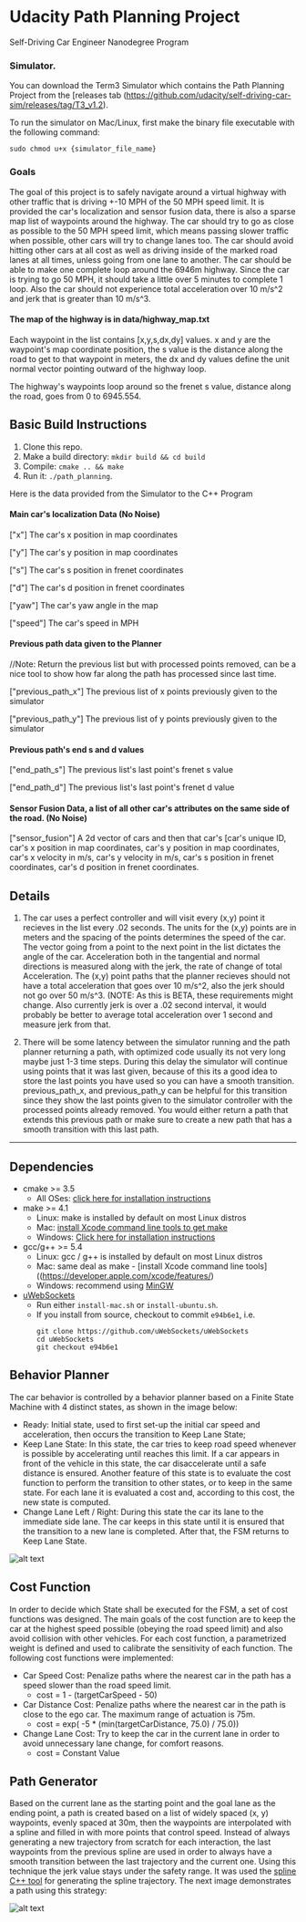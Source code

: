 [image1]: ./images/fsm.png "FSM"
[image2]: ./images/spline.png "Path"

# Udacity Path Planning Project
Self-Driving Car Engineer Nanodegree Program
   
### Simulator.
You can download the Term3 Simulator which contains the Path Planning Project from the [releases tab (https://github.com/udacity/self-driving-car-sim/releases/tag/T3_v1.2).  

To run the simulator on Mac/Linux, first make the binary file executable with the following command:
```shell
sudo chmod u+x {simulator_file_name}
```

### Goals
The goal of this project is to safely navigate around a virtual highway with other traffic that is driving +-10 MPH of the 50 MPH speed limit. It is provided the car's localization and sensor fusion data, there is also a sparse map list of waypoints around the highway. The car should try to go as close as possible to the 50 MPH speed limit, which means passing slower traffic when possible, other cars will try to change lanes too. The car should avoid hitting other cars at all cost as well as driving inside of the marked road lanes at all times, unless going from one lane to another. The car should be able to make one complete loop around the 6946m highway. Since the car is trying to go 50 MPH, it should take a little over 5 minutes to complete 1 loop. Also the car should not experience total acceleration over 10 m/s^2 and jerk that is greater than 10 m/s^3.

#### The map of the highway is in data/highway_map.txt
Each waypoint in the list contains  [x,y,s,dx,dy] values. x and y are the waypoint's map coordinate position, the s value is the distance along the road to get to that waypoint in meters, the dx and dy values define the unit normal vector pointing outward of the highway loop.

The highway's waypoints loop around so the frenet s value, distance along the road, goes from 0 to 6945.554.

## Basic Build Instructions

1. Clone this repo.
2. Make a build directory: `mkdir build && cd build`
3. Compile: `cmake .. && make`
4. Run it: `./path_planning`.

Here is the data provided from the Simulator to the C++ Program

#### Main car's localization Data (No Noise)

["x"] The car's x position in map coordinates

["y"] The car's y position in map coordinates

["s"] The car's s position in frenet coordinates

["d"] The car's d position in frenet coordinates

["yaw"] The car's yaw angle in the map

["speed"] The car's speed in MPH

#### Previous path data given to the Planner

//Note: Return the previous list but with processed points removed, can be a nice tool to show how far along
the path has processed since last time. 

["previous_path_x"] The previous list of x points previously given to the simulator

["previous_path_y"] The previous list of y points previously given to the simulator

#### Previous path's end s and d values 

["end_path_s"] The previous list's last point's frenet s value

["end_path_d"] The previous list's last point's frenet d value

#### Sensor Fusion Data, a list of all other car's attributes on the same side of the road. (No Noise)

["sensor_fusion"] A 2d vector of cars and then that car's [car's unique ID, car's x position in map coordinates, car's y position in map coordinates, car's x velocity in m/s, car's y velocity in m/s, car's s position in frenet coordinates, car's d position in frenet coordinates. 

## Details

1. The car uses a perfect controller and will visit every (x,y) point it recieves in the list every .02 seconds. The units for the (x,y) points are in meters and the spacing of the points determines the speed of the car. The vector going from a point to the next point in the list dictates the angle of the car. Acceleration both in the tangential and normal directions is measured along with the jerk, the rate of change of total Acceleration. The (x,y) point paths that the planner recieves should not have a total acceleration that goes over 10 m/s^2, also the jerk should not go over 50 m/s^3. (NOTE: As this is BETA, these requirements might change. Also currently jerk is over a .02 second interval, it would probably be better to average total acceleration over 1 second and measure jerk from that.

2. There will be some latency between the simulator running and the path planner returning a path, with optimized code usually its not very long maybe just 1-3 time steps. During this delay the simulator will continue using points that it was last given, because of this its a good idea to store the last points you have used so you can have a smooth transition. previous_path_x, and previous_path_y can be helpful for this transition since they show the last points given to the simulator controller with the processed points already removed. You would either return a path that extends this previous path or make sure to create a new path that has a smooth transition with this last path.

---

## Dependencies

* cmake >= 3.5
  * All OSes: [click here for installation instructions](https://cmake.org/install/)
* make >= 4.1
  * Linux: make is installed by default on most Linux distros
  * Mac: [install Xcode command line tools to get make](https://developer.apple.com/xcode/features/)
  * Windows: [Click here for installation instructions](http://gnuwin32.sourceforge.net/packages/make.htm)
* gcc/g++ >= 5.4
  * Linux: gcc / g++ is installed by default on most Linux distros
  * Mac: same deal as make - [install Xcode command line tools]((https://developer.apple.com/xcode/features/)
  * Windows: recommend using [MinGW](http://www.mingw.org/)
* [uWebSockets](https://github.com/uWebSockets/uWebSockets)
  * Run either `install-mac.sh` or `install-ubuntu.sh`.
  * If you install from source, checkout to commit `e94b6e1`, i.e.
    ```
    git clone https://github.com/uWebSockets/uWebSockets 
    cd uWebSockets
    git checkout e94b6e1
    ```

## Behavior Planner

The car behavior is controlled by a behavior planner based on a Finite State Machine with 4 distinct states, as shown in the image below:
* Ready: Initial state, used to first set-up the initial car speed and acceleration, then occurs the transition to Keep Lane State;
* Keep Lane State: In this state, the car tries to keep road speed whenever is possible by accelerating until reaches this limit. If a car appears in front of the vehicle in this state, the car disaccelerate until a safe distance is ensured. Another feature of this state is to evaluate the cost function to perform the transition to other states, or to keep in the same state. For each lane it is evaluated a cost and, according to this cost, the new state is computed.
* Change Lane Left / Right: During this state the car its lane to the immediate side lane. The car keeps in this state until it is ensured that the transition to a new lane is completed. After that, the FSM returns to Keep Lane State.

![alt text][image1]

## Cost Function

In order to decide which State shall be executed for the FSM, a set of cost functions was designed. The main goals of the cost function are to keep the car at the highest speed possible (obeying the road speed limit) and also avoid collision with other vehicles. For each cost function, a parametrized weight is defined and used to calibrate the sensitivity of each function. The following cost functions were implemented:
* Car Speed Cost: Penalize paths where the nearest car in the path has a speed slower than the road speed limit.
  - cost = 1 - (targetCarSpeed - 50)
* Car Distance Cost: Penalize paths where the nearest car in the path is close to the ego car. The maximum range of actuation is 75m.
  - cost = exp( -5 * (min(targetCarDistance, 75.0) / 75.0))
* Change Lane Cost: Try to keep the car in the current lane in order to avoid unnecessary lane change, for comfort reasons.
  - cost = Constant Value

## Path Generator

Based on the current lane as the starting point and the goal lane as the ending point, a path is created based on a list of widely spaced (x, y) waypoints, evenly spaced at 30m, then the waypoints are interpolated with a spline and filled in with more points that control speed.
Instead of always generating a new trajectory from scratch for each interaction, the last waypoints from the previous spline are used in order to always have a smooth transition between the last trajectory and the current one. Using this technique the jerk value stays under the safety range.
It was used the [spline C++ tool](http://kluge.in-chemnitz.de/opensource/spline/) for generating the spline trajectory. The next image demonstrates a path using this strategy:

![alt text][image2]

